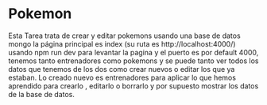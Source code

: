 # Pokemon
Esta Tarea trata de crear y editar pokemons usando una base de datos mongo la página principal es index (su ruta es http://localhost:4000/) usando npm run dev para levantar la pagina y el puerto es por default 4000, tenemos tanto entrenadores como pokemons y se puede tanto ver todos los datos que tenemos de los dos como crear nuevos o editar los que ya estaban.
Lo creado nuevo es entrenadores para aplicar lo que hemos aprendido para crearlo , editarlo o borrarlo y por supuesto mostrar los datos de la base de datos.